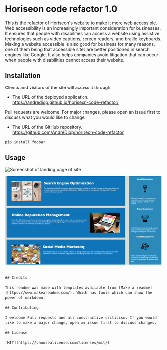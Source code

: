 # Horiseon code refactor 1.0

This is the refactor of Horiseon's website to make it more web accessible. Web accessibility is an increasingly important consideration for businesses. It ensures that people with disabilities can access a website using assistive technologies such as video captions, screen readers, and braille keyboards. Making a website accessible is also good for business for many reasons, one of them being that accessible sites are better positioned in search engines like Google. It also helps companies avoid litigation that can occur when people with disabilities cannot access their website.

## Installation

Clients and visitors of the site will access it through:

- The URL of the deployed application.
  https://andrediop.github.io/horiseon-code-refactor/

Pull requests are welcome. For major changes, please open an issue first to discuss what you would like to change.

- The URL of the GitHub repository.
  https://github.com/AndreDiop/horiseon-code-refactor

```bash
pip install foobar
```

## Usage

![Screenshot of landing page of site](assets/images/screenshot1.png)

![Screenshot of below splash page](assets/images/screenshot2.png)

```

## Credits

This readme was made with templates available from [Make a readme](https://www.makeareadme.com/). Which has tools which can show the power of markdown.

## Contributing

I welcome Pull requests and all constructive criticism. If you would like to make a major change, open an issue first to discuss changes.

## License

[MIT](https://choosealicense.com/licenses/mit/)
